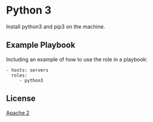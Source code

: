 Python 3
=========

Install python3 and pip3 on the machine.

Example Playbook
----------------

Including an example of how to use the role in a playbook:

```ansible
- hosts: servers
  roles:
     - python3
```

License
-------

[Apache 2](../../../LICENSE)
